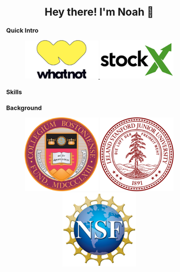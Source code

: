 <h1 align="center"> Hey there! I'm Noah 👋 </h1>

### Quick Intro 

<p align="center"> 
  <a href="https://www.whatnot.com/">
    <img title="Whatnot" alt="Whatnot" src="wn_Logo.jpg" width=200 />
  </a>
  <a href="https://stockx.com/">
    <img title="StockX" alt="StockX" src="StockX_Logo.jpg" width=200 />
  </a>
</p>

### Skills 

### Background

<p align="center"> 
  <img title="BC" alt="BC" src="Boston_College_seal.svg.png" width=200 />
  <img title="Stanford" alt="Stanford" src="Stanford_University_seal_2003.svg.png" width=200 />
  <img title="NSF" alt="NSF" src="NSF_logo.png" width=200 />
</p>

<!--
**noahjussila/noahjussila** is a ✨ _special_ ✨ repository because its `README.md` (this file) appears on your GitHub profile.

Here are some ideas to get you started:

- 🔭 I’m currently working on ...
- 🌱 I’m currently learning ...
- 👯 I’m looking to collaborate on ...
- 🤔 I’m looking for help with ...
- 💬 Ask me about ...
- 📫 How to reach me: ...
- 😄 Pronouns: ...
- ⚡ Fun fact: ...
-->
